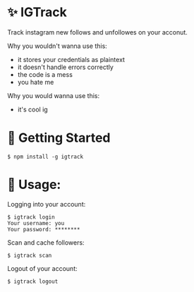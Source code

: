 # ✨ IGTrack

Track instagram new follows and unfollowes on your acconut.

Why you wouldn't wanna use this:

- it stores your credentials as plaintext
- it doesn't handle errors correctly
- the code is a mess
- you hate me

Why you would wanna use this:

- it's cool ig

# 🚀 Getting Started

```sh-session
$ npm install -g igtrack
```

# 📖 Usage:

Logging into your account:

```sh-session
$ igtrack login
Your username: you
Your password: ********
```

Scan and cache followers:

```sh-session
$ igtrack scan
```

Logout of your account:

```sh-session
$ igtrack logout
```
